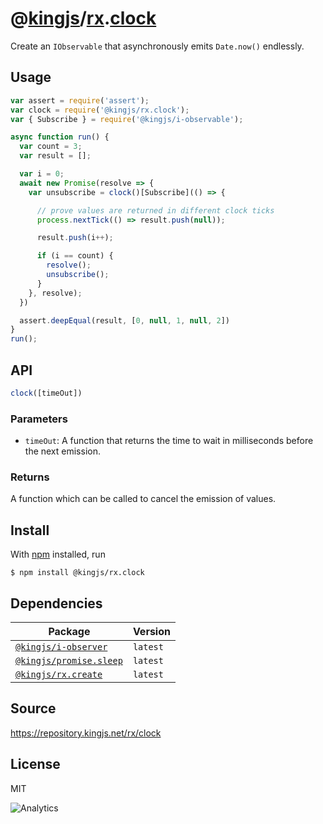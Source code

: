 # @[kingjs][@kingjs]/[rx][ns0].[clock][ns1]
Create an `IObservable` that asynchronously emits `Date.now()` endlessly.
## Usage
```js
var assert = require('assert');
var clock = require('@kingjs/rx.clock');
var { Subscribe } = require('@kingjs/i-observable');

async function run() {
  var count = 3;
  var result = [];

  var i = 0;
  await new Promise(resolve => {
    var unsubscribe = clock()[Subscribe](() => {

      // prove values are returned in different clock ticks
      process.nextTick(() => result.push(null));

      result.push(i++);

      if (i == count) {
        resolve();
        unsubscribe();
      }
    }, resolve);
  })

  assert.deepEqual(result, [0, null, 1, null, 2])
}
run();
```

## API
```ts
clock([timeOut])
```

### Parameters
- `timeOut`: A function that returns the time to wait in milliseconds before the next emission.
### Returns
A function which can be called to cancel the emission of values.


## Install
With [npm](https://npmjs.org/) installed, run
```
$ npm install @kingjs/rx.clock
```
## Dependencies
|Package|Version|
|---|---|
|[`@kingjs/i-observer`](https://www.npmjs.com/package/@kingjs/i-observer)|`latest`|
|[`@kingjs/promise.sleep`](https://www.npmjs.com/package/@kingjs/promise.sleep)|`latest`|
|[`@kingjs/rx.create`](https://www.npmjs.com/package/@kingjs/rx.create)|`latest`|
## Source
https://repository.kingjs.net/rx/clock
## License
MIT

![Analytics](https://analytics.kingjs.net/rx/clock)

[@kingjs]: https://www.npmjs.com/package/kingjs
[ns0]: https://www.npmjs.com/package/@kingjs/rx
[ns1]: https://www.npmjs.com/package/@kingjs/rx.clock
